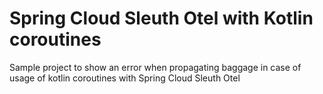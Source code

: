 Spring Cloud Sleuth Otel with Kotlin coroutines
===
Sample project to show an error when propagating baggage in case of usage of kotlin coroutines
with Spring Cloud Sleuth Otel